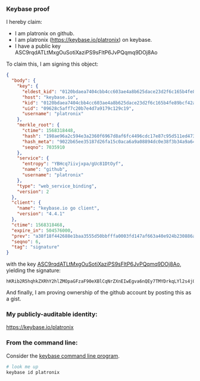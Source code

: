 ### Keybase proof

I hereby claim:

  * I am platronix on github.
  * I am platronix (https://keybase.io/platronix) on keybase.
  * I have a public key ASC9rqdATLtMxgOuSotiXaziPS9sFltP6JvPQqmq9DOj8Ao

To claim this, I am signing this object:

```json
{
  "body": {
    "key": {
      "eldest_kid": "0120bdaea7404cbb4cc603ae4a8b625dace23d2f6c165b4fe89bcf42a9aaf433a3f00a",
      "host": "keybase.io",
      "kid": "0120bdaea7404cbb4cc603ae4a8b625dace23d2f6c165b4fe89bcf42a9aaf433a3f00a",
      "uid": "09628c5aff7c20b7e4d7a9179c129c19",
      "username": "platronix"
    },
    "merkle_root": {
      "ctime": 1568318448,
      "hash": "198ae96a2c594e3a2360f6967d8af6fc4496cdc17e87c95d511ed47376466dce61e16cdc3dfc3a8bbd6eaca1bc3689dc0cc2c3a2116fe38351c2b26dd6f01666",
      "hash_meta": "9022b65ee35187d26fa15c0aca6a9a08894dc0e38f3b34a9a64b970e7b22a610",
      "seqno": 7035910
    },
    "service": {
      "entropy": "YBHcq7iivjxpa/gUc81DtOyf",
      "name": "github",
      "username": "platronix"
    },
    "type": "web_service_binding",
    "version": 2
  },
  "client": {
    "name": "keybase.io go client",
    "version": "4.4.1"
  },
  "ctime": 1568318468,
  "expire_in": 504576000,
  "prev": "a38f18f442688e1baa3555d50bbfffa0003fd147af663a40e924b230886acd18",
  "seqno": 6,
  "tag": "signature"
}
```

with the key [ASC9rqdATLtMxgOuSotiXaziPS9sFltP6JvPQqmq9DOj8Ao](https://keybase.io/platronix), yielding the signature:

```
hKRib2R5hqhkZXRhY2hlZMOpaGFzaF90eXBlCqNrZXnEIwEgva6nQEy7TMYDrkqLYl2s4j0vbBZbT+ibz0KpqvQzo/AKp3BheWxvYWTESpcCBsQgo48Y9EJojhuqNVXVC7//oAA/0UevZjpA6SSyMIhqzRjEIFMlfAgLeSFitJG95QMjzRQF76jQUZrRls8YKRrMj3FkAgHCo3NpZ8RAxb8MQqGrg7m+qRuH7lac97WDTAq6dw/NuiQH2OIkezhbcG8FQljkc0qfiyj87PFWZuLwNm9sv2Dd73c9T8rrAahzaWdfdHlwZSCkaGFzaIKkdHlwZQildmFsdWXEIJsR48jDMhO+VqQyGMP7QB0Wg+u4e+RbO0OM4AxuZORxo3RhZ80CAqd2ZXJzaW9uAQ==

```

And finally, I am proving ownership of the github account by posting this as a gist.

### My publicly-auditable identity:

https://keybase.io/platronix

### From the command line:

Consider the [keybase command line program](https://keybase.io/download).

```bash
# look me up
keybase id platronix
```
